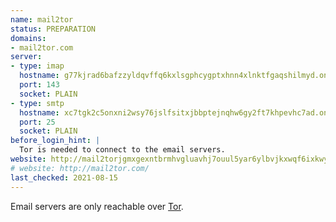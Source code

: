 ```yaml
---
name: mail2tor
status: PREPARATION
domains:
- mail2tor.com
server:
- type: imap
  hostname: g77kjrad6bafzzyldqvffq6kxlsgphcygptxhnn4xlnktfgaqshilmyd.onion
  port: 143
  socket: PLAIN
- type: smtp
  hostname: xc7tgk2c5onxni2wsy76jslfsitxjbbptejnqhw6gy2ft7khpevhc7ad.onion
  port: 25
  socket: PLAIN
before_login_hint: |
  Tor is needed to connect to the email servers.
website: http://mail2torjgmxgexntbrmhvgluavhj7ouul5yar6ylbvjkxwqf6ixkwyd.onion/
# website: http://mail2tor.com/
last_checked: 2021-08-15
---
```


Email servers are only reachable over [Tor](https://www.torproject.org/).

